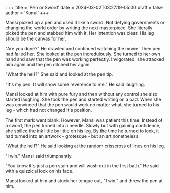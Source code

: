 +++
title = 'Pen or Sword'
date = 2024-03-02T03:27:19-05:00
draft = false
author = 'Kunal'
+++

Mansi picked up a pen and used it like a sword. Not defying governments or changing the world order by writing the next masterpiece. She literally picked the pen and stabbed him with it. Her intention was clear. His leg should be the canvas for her.

"Are you done?" He drawled and continued watching the movie. Then pen had failed her. She looked at the pen incredulously. She turned to her own hand and saw that the pen was working perfectly. Invigorated, she attacked him again and the pen ditched her again.

"What the hell?" She said and looked at the pen tip.

"It's my pen. It will show some reverence to me." He said laughing.

Mansi looked at him with pure fury and then without any control she also started laughing. She took the pen and started writing on a pad. When she was convinced that the pen would work no matter what, she turned to his leg - which had not changed it's position.

The first mark went blank. However, Mansi was patient this time. Instead of a sword, the pen turned into a needle. Slowly but with gaining confidence, she spilled the ink little by little on his leg. By the time he turned to look, it had turned into an artwork - grotesque - but an art nonetheless.

"What the hell?" He said looking at the random crisscross of lines on his leg.

"I win." Mansi said triumphantly.

"You know it's just a pen stain and will wash out in the first bath." He said with a quizzical look on his face.

Mansi looked at him and stuck her tongue out, "I win," and threw the pen at him.
